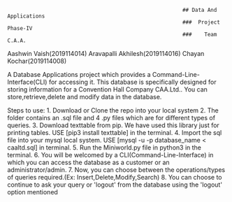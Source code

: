 											                ## Data And Applications
												            ###  Project Phase-IV 
												            ###    Team C.A.A.
Aashwin Vaish(2019114014)
Aravapalli Akhilesh(2019114016)
Chayan Kochar(2019114008)
 
 
 A Database Applications project which provides a Command-Line-Interface(CLI) for accessing it. This database is specifically designed for storing information for a Convention Hall Company CAA.Ltd.. You can store,retrieve,delete and modify data in the database.

 Steps to use: 
	1. Download or Clone the repo into your local system
	2. The folder contains an .sql file and 4 .py files which are for different types of queries.
	3. Download texttable from pip. We have used this library just for printing tables. USE [pip3 install texttable] in the terminal.
	4. Import the sql file into your mysql local system. USE [mysql -u <username> -p database_name < caaltd.sql] in terminal.
	5. Run the Miniworld.py file in python3 in the terminal.
	6. You will be welcomed by a CLI(Command-Line-Interface) in which you can access the database as a customer or an administrator/admin.
	7. Now, you can choose between the operations/types of queries required.(Ex: Insert,Delete,Modify,Search)
	8. You can choose to continue to ask your query or 'logout' from the database using the 'logout' option mentioned
	
